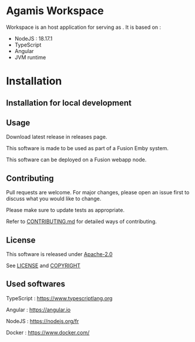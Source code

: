 # Agamis Workspace

Workspace is an host application for serving as .
It is based on :
- NodeJS : 18.17.1
- TypeScript
- Angular
- JVM runtime

# Installation

## Installation for local development

## Usage

Download latest release in releases page.

This software is made to be used as part of a Fusion Emby system.

This software can be deployed on a Fusion webapp node.

## Contributing
Pull requests are welcome. For major changes, please open an issue first to discuss what you would like to change.

Please make sure to update tests as appropriate.

Refer to [CONTRIBUTING.md](CONTRIBUTING.md) for detailed ways of contributing.

## License
This software is released under [Apache-2.0](https://choosealicense.com/licenses/apache-2.0/)

See [LICENSE](LICENSE) and [COPYRIGHT](COPYRIGHT)

## Used softwares
TypeScript : https://www.typescriptlang.org

Angular : https://angular.io

NodeJS : https://nodejs.org/fr

Docker : https://www.docker.com/
